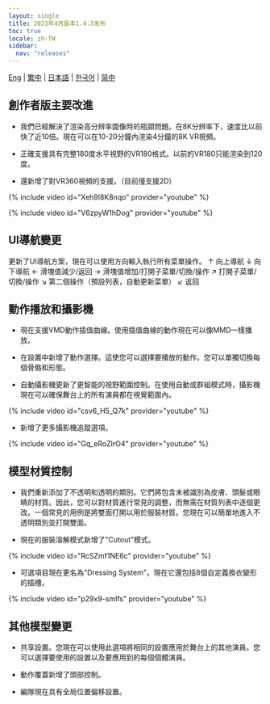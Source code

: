 ```yaml
---
layout: single
title: 2023年4月版本1.4.3发布
toc: true
locale: zh-TW
sidebar:
  nav: "releases"
---
```

[Eng](/dancexr/releases/1.4.3) | [繁中](/tw/dancexr/releases/1.4.3) | [日本語](/jp/dancexr/releases/1.4.3) | [한국어](/kr/dancexr/releases/1.4.3) | [简中](/zh/dancexr/releases/1.4.3)


## 創作者版主要改進

* 我們已經解決了渲染高分辨率圖像時的瓶頸問題。在8K分辨率下，速度比以前快了近10倍。現在可以在10-20分鐘內渲染4分鐘的8K VR視頻。

* 正確支援具有完整180度水平視野的VR180格式。以前的VR180只能渲染到120度。

* 還新增了對VR360視頻的支援。（目前僅支援2D）

{% include video id="Xeh9l8K8nqo" provider="youtube" %}

{% include video id="V6zpyW1hDog" provider="youtube" %}


## UI導航變更

更新了UI導航方案，現在可以使用方向輸入執行所有菜單操作。
 ↑ 向上導航
 ↓ 向下導航
 ← 滑塊值減少/返回
 → 滑塊值增加/打開子菜單/切換/操作
 ↗ 打開子菜單/切換/操作
 ↘ 第二個操作（預設列表，自動更新菜單）
 ↙ 返回
 

## 動作播放和攝影機

* 現在支援VMD動作插值曲線。使用插值曲線的動作現在可以像MMD一樣播放。

* 在設置中新增了動作選擇。這使您可以選擇要播放的動作。您可以單獨切換每個骨骼和形態。

* 自動攝影機更新了更智能的視野範圍控制。在使用自動或群組模式時，攝影機現在可以確保舞台上的所有演員都在視覺範圍內。

{% include video id="csv6_H5_Q7k" provider="youtube" %}

* 新增了更多攝影機追蹤選項。

{% include video id="Gq_eRoZIrO4" provider="youtube" %}


## 模型材質控制

* 我們重新添加了不透明和透明的類別。它們將包含未被識別為皮膚、頭髮或眼睛的材質。因此，您可以對材質進行常見的調整，而無需在材質列表中逐個更改。一個常見的用例是將雙面打開以用於服裝材質。您現在可以簡單地進入不透明類別並打開雙面。

* 現在的服裝溶解模式新增了"Cutout"模式。

{% include video id="RcSZmf1NE6c" provider="youtube" %}

* 可選項目現在更名為"Dressing System"。現在它還包括8個自定義換衣變形的插槽。

{% include video id="p29x9-smIfs" provider="youtube" %}


## 其他模型變更

* 共享設置。您現在可以使用此選項將相同的設置應用於舞台上的其他演員。您可以選擇要使用的設置以及要應用到的每個個體演員。

* 動作覆蓋新增了頭部控制。

* 編隊現在具有全局位置偏移設置。